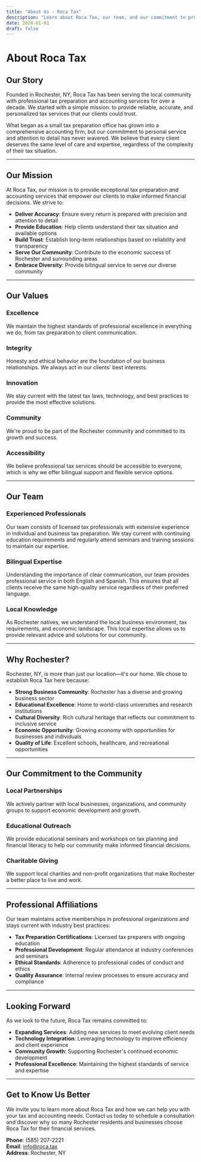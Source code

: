 ```yaml
---
title: "About Us - Roca Tax"
description: "Learn about Roca Tax, our team, and our commitment to providing professional tax preparation and accounting services in Rochester, NY."
date: 2024-01-01
draft: false
---
```


# About Roca Tax

## Our Story

Founded in Rochester, NY, Roca Tax has been serving the local community with professional tax preparation and accounting services for over a decade. We started with a simple mission: to provide reliable, accurate, and personalized tax services that our clients could trust.

What began as a small tax preparation office has grown into a comprehensive accounting firm, but our commitment to personal service and attention to detail has never wavered. We believe that every client deserves the same level of care and expertise, regardless of the complexity of their tax situation.

---

## Our Mission

At Roca Tax, our mission is to provide exceptional tax preparation and accounting services that empower our clients to make informed financial decisions. We strive to:

- **Deliver Accuracy**: Ensure every return is prepared with precision and attention to detail
- **Provide Education**: Help clients understand their tax situation and available options
- **Build Trust**: Establish long-term relationships based on reliability and transparency
- **Serve Our Community**: Contribute to the economic success of Rochester and surrounding areas
- **Embrace Diversity**: Provide bilingual service to serve our diverse community

---

## Our Values

### Excellence
We maintain the highest standards of professional excellence in everything we do, from tax preparation to client communication.

### Integrity
Honesty and ethical behavior are the foundation of our business relationships. We always act in our clients' best interests.

### Innovation
We stay current with the latest tax laws, technology, and best practices to provide the most effective solutions.

### Community
We're proud to be part of the Rochester community and committed to its growth and success.

### Accessibility
We believe professional tax services should be accessible to everyone, which is why we offer bilingual support and flexible service options.

---

## Our Team

### Experienced Professionals
Our team consists of licensed tax professionals with extensive experience in individual and business tax preparation. We stay current with continuing education requirements and regularly attend seminars and training sessions to maintain our expertise.

### Bilingual Expertise
Understanding the importance of clear communication, our team provides professional service in both English and Spanish. This ensures that all clients receive the same high-quality service regardless of their preferred language.

### Local Knowledge
As Rochester natives, we understand the local business environment, tax requirements, and economic landscape. This local expertise allows us to provide relevant advice and solutions for our community.

---

## Why Rochester?

Rochester, NY, is more than just our location—it's our home. We chose to establish Roca Tax here because:

- **Strong Business Community**: Rochester has a diverse and growing business sector
- **Educational Excellence**: Home to world-class universities and research institutions
- **Cultural Diversity**: Rich cultural heritage that reflects our commitment to inclusive service
- **Economic Opportunity**: Growing economy with opportunities for businesses and individuals
- **Quality of Life**: Excellent schools, healthcare, and recreational opportunities

---

## Our Commitment to the Community

### Local Partnerships
We actively partner with local businesses, organizations, and community groups to support economic development and growth.

### Educational Outreach
We provide educational seminars and workshops on tax planning and financial literacy to help our community make informed financial decisions.

### Charitable Giving
We support local charities and non-profit organizations that make Rochester a better place to live and work.

---

## Professional Affiliations

Our team maintains active memberships in professional organizations and stays current with industry best practices:

- **Tax Preparation Certifications**: Licensed tax preparers with ongoing education
- **Professional Development**: Regular attendance at industry conferences and seminars
- **Ethical Standards**: Adherence to professional codes of conduct and ethics
- **Quality Assurance**: Internal review processes to ensure accuracy and compliance

---

## Looking Forward

As we look to the future, Roca Tax remains committed to:

- **Expanding Services**: Adding new services to meet evolving client needs
- **Technology Integration**: Leveraging technology to improve efficiency and client experience
- **Community Growth**: Supporting Rochester's continued economic development
- **Professional Excellence**: Maintaining the highest standards of service and expertise

---

## Get to Know Us Better

We invite you to learn more about Roca Tax and how we can help you with your tax and accounting needs. Contact us today to schedule a consultation and discover why so many Rochester residents and businesses choose Roca Tax for their financial services.

**Phone**: (585) 207-2221  
**Email**: info@roca.tax  
**Address**: Rochester, NY 